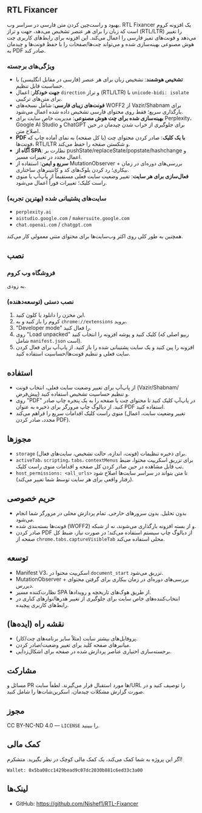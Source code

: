 ## RTL Fixancer

بهبود و راست‌چین کردن متن فارسی در سراسر وب. RTL Fixancer یک افزونه کروم است که زبان را برای هر عنصر تشخیص می‌دهد، جهت و تراز (RTL/LTR) را تغییر می‌دهد و فونت‌های تمیز فارسی را اعمال می‌کند. این افزونه برای رابط‌های کاربری چت هوش مصنوعی بهینه‌سازی شده و می‌تواند چت‌ها/صفحات را با حفظ فونت‌ها و چیدمان به PDF صادر کند.

### ویژگی‌های برجسته
- **تشخیص هوشمند**: تشخیص زبان برای هر عنصر (فارسی در مقابل انگلیسی) با حساسیت قابل تنظیم.
- **جهت خودکار**: اعمال `direction` و تراز (RTL/LTR) با `unicode-bidi: isolate` برای متن‌های ترکیبی.
- **فونت‌های زیبای فارسی**: شامل نسخه‌های WOFF2 از Vazir/Shabnam برای بارگذاری سریع؛ فقط روی محتوای فارسی تشخیص داده شده اعمال می‌شود.
- **بهینه‌سازی شده برای چت هوش مصنوعی**: مدیریت خاص سایت برای Perplexity، Google AI Studio و ChatGPT برای جلوگیری از خراب شدن چیدمان در حین اصلاح متن.
- **PDF با یک کلیک**: صادر کردن محتوای چت (یا کل صفحه) به نمای آماده چاپ که فونت‌ها، RTL/LTR و شکستن صفحه را حفظ می‌کند.
- **آگاه از SPA**: نظارت بر pushState/replaceState/popstate/hashchange و اعمال مجدد در تغییرات مسیر.
- **سریع و ایمن**: استفاده از MutationObserver + بررسی‌های دوره‌ای در زمان بیکاری؛ رد کردن بلوک‌های کد و کانتینرهای ساختاری.
- **فعال‌سازی برای هر سایت**: تغییر وضعیت سایت فعلی مستقیماً از پاپ‌آپ یا منوی راست کلیک؛ تغییرات فوراً اعمال می‌شود.

### سایت‌های پشتیبانی شده (بهترین تجربه)
- `perplexity.ai`
- `aistudio.google.com` / `makersuite.google.com`
- `chat.openai.com` / `chatgpt.com`

همچنین به طور کلی روی اکثر وب‌سایت‌ها برای محتوای متنی معمولی کار می‌کند.

## نصب

### فروشگاه وب کروم
به زودی.

### نصب دستی (توسعه‌دهنده)
1) این مخزن را دانلود یا کلون کنید.
2) کروم را باز کنید و به `chrome://extensions` بروید.
3) "Developer mode" را فعال کنید.
4) روی "Load unpacked" کلیک کنید و پوشه افزونه را انتخاب کنید (ریپو اصلی که شامل `manifest.json` است).
5) افزونه را پین کنید و یک سایت پشتیبانی شده را باز کنید. از پاپ‌آپ برای فعال کردن سایت فعلی و تنظیم فونت‌ها/حساسیت استفاده کنید.

## استفاده
- از پاپ‌آپ برای تغییر وضعیت سایت فعلی، انتخاب فونت (Vazir/Shabnam/پیش‌فرض) و تنظیم حساسیت تشخیص استفاده کنید.
- روی "PDF" در پاپ‌آپ کلیک کنید تا محتوای چت یا صفحه را به یک پنجره چاپ صادر کنید. از دیالوگ چاپ مرورگر برای ذخیره به عنوان PDF استفاده کنید.
- منوی راست کلیک اقدامات سریع را فراهم می‌کند (تغییر وضعیت سایت، اعمال مجدد، صادر کردن PDF).

## مجوزها
- `storage` برای ذخیره تنظیمات (فونت، اندازه، حالت تشخیص، سایت‌های فعال).
- `activeTab`، `scripting`، `tabs`، `contextMenus` برای تزریق اسکریپت محتوا، ضبط تب قابل مشاهده در حین صادر کردن کل صفحه و اقدامات منوی راست کلیک.
- `host_permissions: <all_urls>` تا متن بتواند در سراسر سایت‌ها اصلاح شود (رفتار واقعی برای هر سایت توسط شما تغییر می‌کند).

## حریم خصوصی
- بدون تحلیل. بدون سرورهای خارجی. تمام پردازش محلی در مرورگر شما انجام می‌شود.
- فونت‌ها بسته‌بندی شده (WOFF2) و از بسته افزونه بارگذاری می‌شوند، نه از شبکه.
- صادر کردن PDF از دیالوگ چاپ سیستم استفاده می‌کند؛ در صورت نیاز، ضبط کل صفحه از `chrome.tabs.captureVisibleTab` محلی استفاده می‌کند.

## توسعه
- Manifest V3، اسکریپت محتوا در `document_start` تزریق می‌شود.
- MutationObserver + بررسی‌های دوره‌ای در زمان بیکاری برای گرفتن محتوای دیررس.
- نظارت‌کننده مسیر SPA از طریق هوک‌های تاریخچه و رویدادها.
- انتخاب‌کننده‌های خاص سایت برای جلوگیری از تغییر هدرها/نوارهای کناری در رابط‌های کاربری پیچیده.

## نقشه راه (ایده‌ها)
- پروفایل‌های بیشتر سایت (مثلاً سایر برنامه‌های چت/کار).
- میانبرهای صفحه کلید برای تغییر وضعیت/صادر کردن.
- برجسته‌سازی اختیاری عناصر پردازش شده در صفحه برای اشکال‌زدایی.

## مشارکت
مسائل و PR ها مورد استقبال قرار می‌گیرند. لطفاً سایت/URL را توصیف کنید و در صورت گزارش مشکلات چیدمان، اسکرین‌شات‌ها را شامل کنید.

## مجوز
CC BY-NC-ND 4.0 — `LICENSE` را ببینید.

## کمک مالی
اگر این پروژه به شما کمک می‌کند، یک کمک مالی کوچک در نظر بگیرید. متشکرم!

```
Wallet: 0x5ba08cc1429bead9c07dc2030b881c6ed33c3a00
```

## لینک‌ها
- GitHub: https://github.com/Nishef1/RTL-Fixancer
